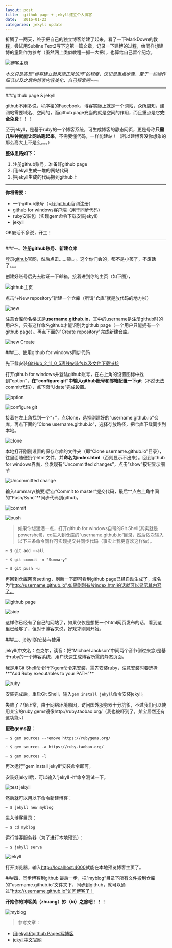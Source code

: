 ```yaml
---
layout: post
title:  github page + jekyll建立个人博客
date:   2016-01-23
categories: jekyll update
---
```


折腾了一两天，终于把自己的独立博客给建了起来，看了一下MarkDown的教程，尝试用Subline Text2写下这第一篇文章，记录一下建博的过程，给同样想建博的童鞋作为参考（虽然网上类似教程一抓一大把），也算给自己留个纪念。

![博客主页](http://img1.buy.ijinshan.com/weibo_img/2016/1/22/23/29/r1453476588695770489227.png "我的独立博客")

*本文只是实现“博客建立起来能正常访问”的程度，仅记录重点步骤，至于一些操作细节以及之后的博客内容美化，自己探索吧~~~* 

---

###github page & jekyll

github不用多说，程序猿的Facebook，博客实际上就是一个网站，众所周知，建网站需要域名、空间的，而github page充当的就是空间的作用，而且重点是它**完全免费！！！**

至于jekyll，是基于ruby的一个博客系统，可生成博客的静态网页，更是号称**只需几秒钟就能让网站跑起来**，不需要懂代码，一样能建站！（所以建博客没你想象的那么高大上不是么。。。）

**整体思路如下：**

1. 注册github账号，准备好github page
2. 用jekyll生成一堆的网站代码
3. 把jekyll生成的代码搬到github上

---

**你将需要：**

* 一个github账号（可到[github](https://github.com/)官网注册）
* github for windows客户端（用于同步代码）
* ruby安装包（实现gem命令下载安装jekyll）
* jekyll

OK废话不多说，开工！

---

###**一、注册github账号、新建仓库**

登录[github](https://github.com/)官网，然后点击……额。。。这个你们会的，都不是小孩了，不废话了。。。

创建好账号后先去验证一下邮箱，接着进到你的主页（如下图），

![github主页](http://img1.buy.ijinshan.com/weibo_img/2016/1/22/23/42/r1453477330809917755772.png)

点击“+New repository”新建一个仓库（所谓“仓库”就是放代码的地方啦）

![new](http://img1.buy.ijinshan.com/weibo_img/2016/1/23/9/31/r1453512667237810367715.png)

注意仓库命名格式是**username.github.io**，其中的username是注册github时的用户名，只有这样命名github才能识别为github page（一个用户只能拥有一个github page）。再点下面的"Create repository"完成新建仓库。

![new Create](http://img1.buy.ijinshan.com/weibo_img/2016/1/23/9/33/r1453512804114599754817.png)

###二、使用github for windows同步代码

先下载安装[GitHub_2_11_0_5离线安装包以及文件下载链接](http://pan.baidu.com/s/1eQYZQQu)

打开github for windows并登陆github账号，在右上角的设置图标中找到“option”，**在“configure git”中输入github账号和邮箱配置一下git**（不然无法commit代码），点下面“Udate”完成设置。

![option](http://img1.buy.ijinshan.com/weibo_img/2016/1/23/14/25/r1453530346466632670866.png)

![configure git](http://img1.buy.ijinshan.com/weibo_img/2016/1/23/14/57/r145353227826128946700.png)

接着在左上角找到一个“+”，点Clone，选择刚建好的“username.github.io”仓库，再点下面的“Clone username.github.io”，选择存放路径，把仓库下载同步到本地。

![clone](http://img1.buy.ijinshan.com/weibo_img/2016/1/23/14/33/r1453530825104362807973.png)

本地打开刚刚设置的保存仓库的文件夹（即“Clone username.github.io”目录），往里面随便扔个html文件，并**命名为index.html**（否则显示不出来）。回到github for windows界面，会发现有“Uncommitted changes”，点击“show”按钮显示细节

![Uncommitted change](http://img1.buy.ijinshan.com/weibo_img/2016/1/23/14/53/r1453531998703290822177.png)

输入summary(摘要)后点“Commit to master”提交代码，最后**点右上角中间的“Push/Sync”**同步代码到github。

![commit](http://img1.buy.ijinshan.com/weibo_img/2016/1/23/15/1/r1453532462470787609678.png)

![push](http://img1.buy.ijinshan.com/weibo_img/2016/1/23/15/9/r1453532971440809956140.png)

>如果你想潇洒一点，打开github for windows自带的Git Shell(其实就是powershell)，cd进入到仓库的”username.github.io“目录，然后依次输入以下三条命令同样可实现提交并同步代码（事实上我更喜欢这样做）。

```~ $ git add --all```

```~ $ git commit -m "Summary"```

```~ $ git push -u```


再回到仓库网页setting，刷新一下即可看到github page已经自动生成了，域名为“http://username.github.io",如果刚刚有放index.html的话就可以显示其内容了。

![github page](http://img1.buy.ijinshan.com/weibo_img/2016/1/23/15/18/r1453533500966502326086.png)

![side](http://img1.buy.ijinshan.com/weibo_img/2016/1/23/15/23/r1453533805662110534959.png)

这样你已经有了自己的网站了，如果仅仅是想把一个html网页发布的话，看到这里已经够了，但对于博客来说，好戏才刚刚开始。

###三、jekyll的安装与使用

jekyll(中文名：杰克尔，读音：把”Michael Jackson“中间两个音节倒过来念)是基于ruby的一个博客系统，用户快速生成博客所需的静态页面。

我是用Git Shell命令行下gem命令来安装，需先安装[ruby](http://rubyinstaller.org/downloads)，注意安装时要选择**“Add Ruby executables to your PATH”**

![ruby](http://img1.buy.ijinshan.com/weibo_img/2016/1/23/22/50/r1453560632755056508260.png)

安装完成后，重启Git Shell，输入`gem install jekyll`命令安装jekyll。

失败了？很正常，由于网络环境原因，访问国外服务器十分坑爹，不过我们可以使用某宝的ruby gems镜像http://ruby.taobao.org/（我也被吓到了，某宝居然还有这功能~）

**更改gems源：**

```~ $ gem sources --remove https://rubygems.org/```

```~ $ gem sources -a https://ruby.taobao.org/```

```~ $ gem sources -l```

再次运行”gem install jekyll“安装命令即可。

安装好jekyll后，可以输入”jekyll -h“命令测试一下。

![test jekyll](http://img1.buy.ijinshan.com/weibo_img/2016/1/23/16/17/r1453537059517822656980.png)

然后就可以用以下命令新建博客：

```~ $ jekyll new myblog```

进入博客目录：

```~ $ cd myblog```

运行博客服务器（为了进行本地预览）：

```~ $ jekyll serve```

![jekyll](http://img1.buy.ijinshan.com/weibo_img/2016/1/23/16/15/r1453536905531648574552.png)

打开浏览器，输入[http://localhost:4000](http://localhost:4000)就能在本地预览博客主页了。

###四、同步博客到github
最后一步，把”myblog“目录下所有文件搬到仓库的”username.github.io“文件夹下，同步到github，就可以通过"http://username.github.io"访问博客了！

**开始你的博客美（zhuang）妙（bi）之旅吧！！！**

![myblog](http://img1.buy.ijinshan.com/weibo_img/2016/1/23/16/24/r1453537462187443227423.png)

>参考文章： 

 * [用jekyll和github Pages写博客](http://my.oschina.net/laichendong/blog/499224)
 * [jekyll中文官网](http://jekyll.bootcss.com/)













